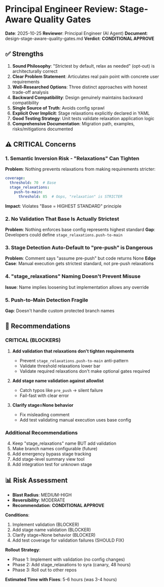 # Principal Engineer Review: Stage-Aware Quality Gates

**Date**: 2025-10-25
**Reviewer**: Principal Engineer (AI Agent)
**Document**: design-stage-aware-quality-gates.md
**Verdict**: **CONDITIONAL APPROVE**

## ✅ Strengths

1. **Sound Philosophy**: "Strictest by default, relax as needed" (opt-out) is architecturally correct
2. **Clear Problem Statement**: Articulates real pain point with concrete user requirements
3. **Well-Researched Options**: Three distinct approaches with honest trade-off analysis
4. **Backward Compatibility**: Design genuinely maintains backward compatibility
5. **Single Source of Truth**: Avoids config sprawl
6. **Explicit Over Implicit**: Stage relaxations explicitly declared in YAML
7. **Good Testing Strategy**: Unit tests validate relaxation application logic
8. **Comprehensive Documentation**: Migration path, examples, risks/mitigations documented

## ⚠️ CRITICAL Concerns

### 1. Semantic Inversion Risk - "Relaxations" Can Tighten

**Problem**: Nothing prevents relaxations from making requirements stricter:
```yaml
coverage:
  threshold: 70  # Base
  stage_relaxations:
    push-to-main:
      threshold: 85  # Oops, "relaxation" is STRICTER
```

**Impact**: Violates "Base = HIGHEST STANDARD" principle

### 2. No Validation That Base Is Actually Strictest

**Problem**: Nothing enforces base config represents highest standard
**Gap**: Developers could define `stage_relaxations.push-to-main`

### 3. Stage Detection Auto-Default to "pre-push" is Dangerous

**Problem**: Comment says "assume pre-push" but code returns None
**Edge Case**: Manual execution gets strictest standard, not pre-push relaxations

### 4. "stage_relaxations" Naming Doesn't Prevent Misuse

**Issue**: Name implies loosening but implementation allows any override

### 5. Push-to-Main Detection Fragile

**Gap**: Doesn't handle custom protected branch names

## 🔧 Recommendations

### CRITICAL (BLOCKERS)

1. **Add validation that relaxations don't tighten requirements**
   - Prevent `stage_relaxations.push-to-main` anti-pattern
   - Validate threshold relaxations lower bar
   - Validate required relaxations don't make optional gates required

2. **Add stage name validation against allowlist**
   - Catch typos like `pre_push` → silent failure
   - Fail-fast with clear error

3. **Clarify stage=None behavior**
   - Fix misleading comment
   - Add test validating manual execution uses base config

### Additional Recommendations

4. Keep "stage_relaxations" name BUT add validation
5. Make branch names configurable (future)
6. Add emergency bypass stage tracking
7. Add stage-level summary view tool
8. Add integration test for unknown stage

## 📊 Risk Assessment

- **Blast Radius**: MEDIUM-HIGH
- **Reversibility**: MODERATE
- **Recommendation**: **CONDITIONAL APPROVE**

**Conditions**:
1. Implement validation (BLOCKER)
2. Add stage name validation (BLOCKER)
3. Clarify stage=None behavior (BLOCKER)
4. Add test coverage for validation failures (SHOULD FIX)

**Rollout Strategy**:
- Phase 1: Implement with validation (no config changes)
- Phase 2: Add stage_relaxations to syra (canary, 48 hours)
- Phase 3: Roll out to other repos

**Estimated Time with Fixes**: 5-6 hours (was 3-4 hours)
